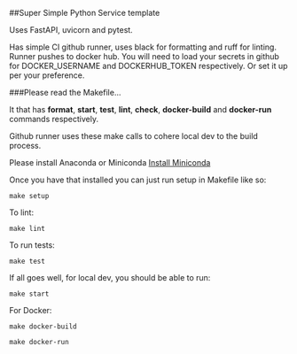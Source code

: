 ##Super Simple Python Service template

Uses FastAPI, uvicorn and pytest.

Has simple CI github runner, uses black for formatting and ruff for linting. 
Runner pushes to docker hub. You will need to load your secrets in github for DOCKER_USERNAME and DOCKERHUB_TOKEN respectively. Or set it up per your preference.  

###Please read the Makefile...

It that has **format**, **start**, **test**, **lint**, **check**, **docker-build** and **docker-run** commands respectively. 


Github runner uses these make calls to cohere local dev to the build process. 

Please install Anaconda or Miniconda
[Install Miniconda](https://docs.conda.io/projects/continuumio-conda/en/latest/user-guide/install/index.html#)

Once you have that installed you can just run setup in Makefile like so: 

```
make setup
```

To lint:  
```
make lint

```

To run tests:  
```
make test
```

If all goes well, for local dev, you should be able to run:  
```
make start
```

For Docker:  
```
make docker-build
```

```
make docker-run
```
